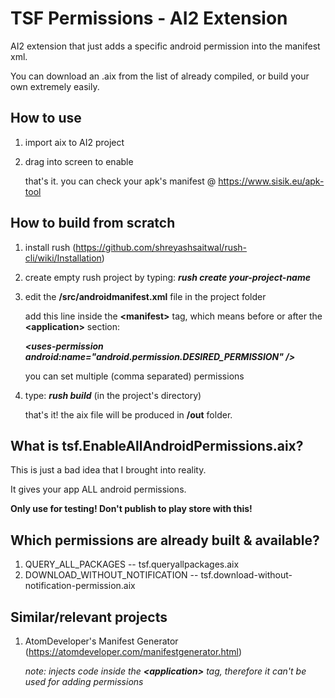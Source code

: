 # TSF Permissions - AI2 Extension

AI2 extension that just adds a specific android permission into the manifest xml.

You can download an .aix from the list of already compiled, or build your own extremely easily.


## How to use

1. import aix to AI2 project
2. drag into screen to enable

    that's it. you can check your apk's manifest @ https://www.sisik.eu/apk-tool


## How to build from scratch

1. install rush (https://github.com/shreyashsaitwal/rush-cli/wiki/Installation)

2. create empty rush project by typing: ***rush create your-project-name***

3. edit the **/src/androidmanifest.xml** file in the project folder

     add this line inside the **\<manifest>** tag, which means before or after the **\<application>** section:

     ***\<uses-permission android:name="android.permission.DESIRED_PERMISSION" />***
      
     you can set multiple (comma separated) permissions
    
4. type: ***rush build*** (in the project's directory)
    
     that's it! the aix file will be produced in **/out** folder.


## What is tsf.EnableAllAndroidPermissions.aix?

This is just a bad idea that I brought into reality.

It gives your app ALL android permissions.

**Only use for testing! Don't publish to play store with this!**

## Which permissions are already built & available?

1. QUERY_ALL_PACKAGES -- tsf.queryallpackages.aix
2. DOWNLOAD_WITHOUT_NOTIFICATION -- tsf.download-without-notification-permission.aix

## Similar/relevant projects

1. AtomDeveloper's Manifest Generator (https://atomdeveloper.com/manifestgenerator.html)
    
     *note: injects code inside the **\<application>** tag, therefore it can't be used for adding permissions*
